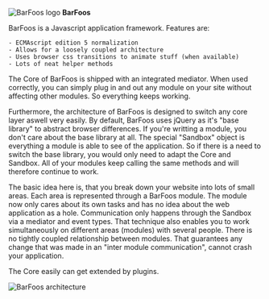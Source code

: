 ![BarFoos logo](http://www.typeofnan.com/img/barfoos.png "BarFoos") **BarFoos**

BarFoos is a Javascript application framework. Features are:

    - ECMAscript edition 5 normalization
    - Allows for a loosely coupled architecture
    - Uses browser css transitions to animate stuff (when available)
    - Lots of neat helper methods

The Core of BarFoos is shipped with an integrated mediator. When used 
correctly, you can simply plug in and out any module on your site 
without affecting other modules. So everything keeps working.

Furthermore, the architecture of BarFoos is designed to switch any core 
layer aswell very easily. By default, BarFoos uses jQuery as it's "base 
library" to abstract browser differences. If you're writting a module, 
you don't care about the base library at all. The special "Sandbox" 
object is everything a module is able to see of the application. So if 
there is a need to switch the base library, you would only need to adapt 
the Core and Sandbox. All of your modules keep calling the same methods and will
therefore continue to work.

The basic idea here is, that you break down your website into lots of small
areas. Each area is represented through a BarFoos module. The module now
only cares about its own tasks and has no idea about the web application as
a hole. Communication only happens through the Sandbox via a mediator and
event types. That technique also enables you to work simultaneously on
different areas (modules) with several people. There is no tightly coupled
relationship between modules. That guarantees any change that was made in
an "inter module communication", cannot crash your application.

The Core easily can get extended by plugins.

![BarFoos architecture](http://www.typeofnan.com/img/architecture.jpg "BarFoos architecture")
